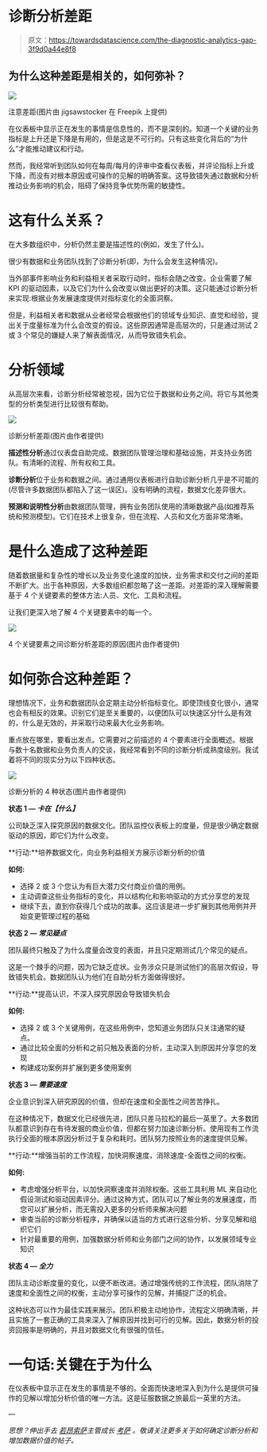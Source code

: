 # 诊断分析差距

> 原文：<https://towardsdatascience.com/the-diagnostic-analytics-gap-3f9d0a44e8f8>

## 为什么这种差距是相关的，如何弥补？

![](img/607f5760bf157f2e48f42511b68e0213.png)

注意差距(图片由 jigsawstocker 在 Freepik 上提供)

在仪表板中显示正在发生的事情是信息性的，而不是深刻的。知道一个关键的业务指标是上升还是下降是有用的，但是这是不可行的。只有这些变化背后的“为什么”才能推动建议和行动。

然而，我经常听到团队如何在每周/每月的评审中查看仪表板，并评论指标上升或下降，而没有对根本原因或可操作的见解的明确答案。这导致错失通过数据和分析推动业务影响的机会，阻碍了保持竞争优势所需的敏捷性。

# 这有什么关系？

在大多数组织中，分析仍然主要是描述性的(例如，发生了什么)。

很少有数据和业务团队找到了诊断分析(即，为什么会发生这种情况)。

当外部事件影响业务和利益相关者采取行动时，指标会随之改变。企业需要了解 KPI 的驱动因素，以及它们为什么会改变以做出更好的决策。这只能通过诊断分析来实现:根据业务发展速度提供对指标变化的全面洞察。

但是，利益相关者和数据从业者经常会根据他们的领域专业知识、直觉和经验，提出关于度量标准为什么会改变的假设。这些原因通常是高层次的，只是通过测试 2 或 3 个常见的嫌疑人来了解表面情况，从而导致错失机会。

# 分析领域

从高层次来看，诊断分析经常被忽视，因为它位于数据和业务之间。将它与其他类型的分析类型进行比较很有帮助。

![](img/d70d2b22a91afe8462d4f1d8e31563f7.png)

诊断分析差距(图片由作者提供)

**描述性分析**通过仪表盘自助完成。数据团队管理治理和基础设施，并支持业务团队。有清晰的流程、所有权和工具。

**诊断分析**位于业务和数据之间。通过通用仪表板进行自助诊断分析几乎是不可能的(尽管许多数据团队都陷入了这一误区)。没有明确的流程，数据文化差异很大。

**预测和说明性分析**由数据团队管理，拥有业务团队使用的清晰数据产品(如推荐系统和预测模型)。它们在技术上很复杂，但在流程、人员和文化方面非常清晰。

# 是什么造成了这种差距

随着数据量和复杂性的增长以及业务变化速度的加快，业务需求和交付之间的差距不断扩大。出于各种原因，大多数组织都忽略了这一差距。对差距的深入理解需要基于 4 个关键要素的整体方法:人员、文化、工具和流程。

让我们更深入地了解 4 个关键要素中的每一个。

![](img/52e3895285db5116df3cf28fa817534a.png)

4 个关键要素之间诊断分析差距的原因(图片由作者提供)

# 如何弥合这种差距？

理想情况下，业务和数据团队会定期主动分析指标变化。即使顶线变化很小，通常也会有相反的效果。识别它们是至关重要的，以便团队可以快速区分什么是有效的，什么是无效的，并采取行动来最大化业务影响。

重点放在哪里，要看出发点。它需要对之前描述的 4 个要素进行全面概述。根据与数十名数据和业务负责人的交谈，我经常看到不同的诊断分析成熟度级别。我试着将不同的现实分为以下四种状态。

![](img/fdcee104b8f88336a6f1feb7c05ae1c4.png)

诊断分析的 4 种状态(图片由作者提供)

**状态 1 — *卡在【什么】***

公司缺乏深入探究原因的数据文化。团队监控仪表板上的度量，但是很少确定数据驱动的原因，即它们为什么改变。

**行动:**培养数据文化，向业务利益相关方展示诊断分析的价值

**如何:**

*   选择 2 或 3 个您认为有巨大潜力交付商业价值的用例。
*   主动调查这些业务指标的变化，并以结构化和影响驱动的方式分享您的发现
*   继续下去，直到你获得几个成功的故事。这应该是进一步扩展到其他用例并开始变更管理过程的基础

**状态 2 — *常见疑点***

团队最终只触及了为什么度量会改变的表面，并且只定期测试几个常见的疑点。

这是一个棘手的问题，因为它缺乏症状。业务涉众只是测试他们的高层次假设，导致错失机会。数据团队认为他们在自助分析方面做得很好。

**行动:**提高认识，不深入探究原因会导致错失机会

**如何:**

*   选择 2 或 3 个关键用例，在这些用例中，您知道业务团队只关注通常的疑点。
*   通过比较全面的分析和之前只触及表面的分析，主动深入到原因并分享您的发现
*   构建成功案例并扩展到更多使用案例

**状态 3 — *需要速度***

企业意识到深入研究原因的价值，但却在速度和全面性之间苦苦挣扎。

在这种情况下，数据文化已经很先进，团队只差马拉松的最后一英里了。大多数团队都意识到存在有待发掘的商业价值，但都在努力加速诊断分析。使用现有工作流执行全面的根本原因分析过于复杂和耗时。团队努力按照业务的速度提供见解。

**行动:**增强当前的工作流程，加快洞察速度，消除速度-全面性之间的权衡。

**如何:**

*   考虑增强分析平台，以加快洞察速度并消除权衡。这些工具利用 ML 来自动化假设测试和驱动因素评分。通过这种方式，团队可以了解业务的发展速度，而您可以扩展分析，而无需投入更多的分析师来解决问题
*   审查当前的诊断分析程序，并确保以适当的方式进行这些分析、分享见解和组织它们
*   针对最重要的用例，加强数据分析师和业务部门之间的协作，以发展领域专业知识

**状态 4 — *全力***

团队主动诊断度量的变化，以便不断改进。通过增强传统的工作流程，团队消除了速度和全面性之间的权衡，主动分享可操作的见解，并捕捉广泛的机会。

这种状态可以作为最佳实践来展示。团队积极主动地协作，流程定义明确清晰，并且实施了一套正确的工具来深入了解原因并找到可行的见解。因此，数据分析的投资回报率是明确的，并且对数据文化有很强的信任。

# 一句话:关键在于为什么

在仪表板中显示正在发生的事情是不够的。全面而快速地深入到为什么是提供可操作的见解以增加分析价值的唯一方法。这是征服数据之旅最后一英里的方法。

—

*思想？伸出手去* [*若昂索萨*](https://www.linkedin.com/in/joaoantoniosousa/)*主管成长* [*考萨*](http://www.kausa.ai) *。敬请关注更多关于如何确定诊断分析和增加数据价值的帖子。*